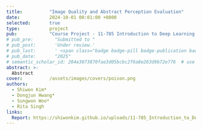 ```yaml
---
title:          "Image Quality and Abstract Perception Evaluation"
date:           2024-10-01 00:01:00 +0800
selected:       true
type:           project
pub:            "Course Project - 11-785 Introduction to Deep Learning (Fall 2024, CMU)"
# pub_pre:        "Submitted to "
# pub_post:       'Under review.'
# pub_last:       ' <span class="badge badge-pill badge-publication badge-success">Spotlight</span>'
# pub_date:       "2025"
# semantic_scholar_id: 204e3073870fae3d05bcbc2f6a8e263d9b72e776  # use this to retrieve citation count
abstract: >-
  Abstract
cover:          /assets/images/covers/poison.png
authors:
  - Shiwon Kim*
  - Dongjun Hwang*
  - Sungwon Woo*
  - Rita Singh
links:
  Report: https://shiwonkim.github.io/uploads/11-785_Introduction_to_Deep_Learning.pdf
---
```

